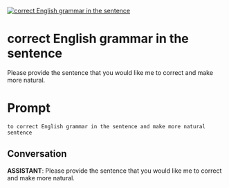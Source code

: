 
[![correct English grammar in the sentence](https://flow-prompt-covers.s3.us-west-1.amazonaws.com/icon/realistic/real_7.png)]()
# correct English grammar in the sentence 
Please provide the sentence that you would like me to correct and make more natural.

# Prompt

```
to correct English grammar in the sentence and make more natural sentence
```

## Conversation

**ASSISTANT**: Please provide the sentence that you would like me to correct and make more natural.


